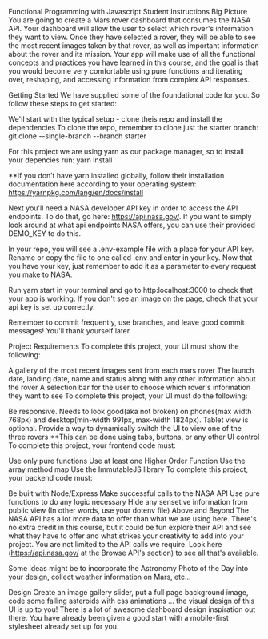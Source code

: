 Functional Programming with Javascript
Student Instructions
Big Picture
You are going to create a Mars rover dashboard that consumes the NASA API. Your dashboard will allow the user to select which rover's information they want to view. Once they have selected a rover, they will be able to see the most recent images taken by that rover, as well as important information about the rover and its mission. Your app will make use of all the functional concepts and practices you have learned in this course, and the goal is that you would become very comfortable using pure functions and iterating over, reshaping, and accessing information from complex API responses.

Getting Started
We have supplied some of the foundational code for you. So follow these steps to get started:

We'll start with the typical setup - clone theis repo and install the dependencies
 To clone the repo, remember to clone just the starter branch:
git clone --single-branch --branch starter <repo-name>

 For this project we are using yarn as our package manager, so to install your depencies run:
yarn install

**If you don’t have yarn installed globally, follow their installation documentation here according to your operating system: https://yarnpkg.com/lang/en/docs/install

Next you'll need a NASA developer API key in order to access the API endpoints. To do that, go here: https://api.nasa.gov/. If you want to simply look around at what api endpoints NASA offers, you can use their provided DEMO_KEY to do this.

In your repo, you will see a .env-example file with a place for your API key. Rename or copy the file to one called .env and enter in your key. Now that you have your key, just remember to add it as a parameter to every request you make to NASA.

Run yarn start in your terminal and go to http:localhost:3000 to check that your app is working. If you don't see an image on the page, check that your api key is set up correctly.

Remember to commit frequently, use branches, and leave good commit messages! You'll thank yourself later.

Project Requirements
To complete this project, your UI must show the following:

 A gallery of the most recent images sent from each mars rover
 The launch date, landing date, name and status along with any other information about the rover
 A selection bar for the user to choose which rover's information they want to see
To complete this project, your UI must do the following:

 Be responsive. Needs to look good(aka not broken) on phones(max width 768px) and desktop(min-width 991px, max-width 1824px). Tablet view is optional.
 Provide a way to dynamically switch the UI to view one of the three rovers **This can be done using tabs, buttons, or any other UI control
To complete this project, your frontend code must:

 Use only pure functions
 Use at least one Higher Order Function
 Use the array method map
 Use the ImmutableJS library
To complete this project, your backend code must:

 Be built with Node/Express
 Make successful calls to the NASA API
 Use pure functions to do any logic necessary
 Hide any sensetive information from public view (In other words, use your dotenv file)
Above and Beyond
The NASA API has a lot more data to offer than what we are using here. There's no extra credit in this course, but it could be fun explore their API and see what they have to offer and what strikes your creativity to add into your project. You are not limited to the API calls we require. Look here (https://api.nasa.gov/ at the Browse API's section) to see all that's available.

Some ideas might be to incorporate the Astronomy Photo of the Day into your design, collect weather information on Mars, etc...

Design
Create an image gallery slider, put a full page background image, code some falling asteroids with css animations ... the visual design of this UI is up to you! There is a lot of awesome dashboard design inspiration out there. You have already been given a good start with a mobile-first stylesheet already set up for you.